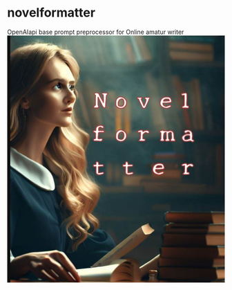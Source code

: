 # novelformatter
OpenAIapi base prompt preprocessor for Online amatur writer
![Logo](https://github.com/alenbluebee/novelformatter/blob/main/logo.jpeg)

